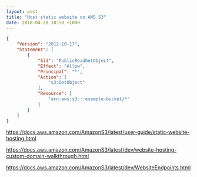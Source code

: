 ```yaml
---
layout: post
title: "Host static website on AWS S3"
date: 2018-04-28 18:50 +1000
---
```


```json
{
    "Version": "2012-10-17",
    "Statement": [
        {
            "Sid": "PublicReadGetObject",
            "Effect": "Allow",
            "Principal": "*",
            "Action": [
                "s3:GetObject"
            ],
            "Resource": [
                "arn:aws:s3:::example-bucket/*"
            ]
        }
    ]
}
```

https://docs.aws.amazon.com/AmazonS3/latest/user-guide/static-website-hosting.html

https://docs.aws.amazon.com/AmazonS3/latest/dev/website-hosting-custom-domain-walkthrough.html

https://docs.aws.amazon.com/AmazonS3/latest/dev/WebsiteEndpoints.html
